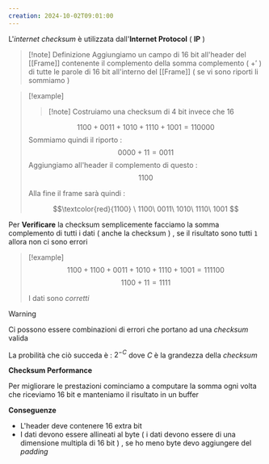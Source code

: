 ```yaml
---
creation: 2024-10-02T09:01:00
---
```

L'*internet checksum* è utilizzata dall'**Internet Protocol** ( **IP** ) 

>[!note] Definizione
>Aggiungiamo un campo di 16 bit all'header del [[Frame]] contenente il complemento della somma complemento ( $+'$ ) di tutte le parole di 16 bit all'interno del [[Frame]] ( se vi sono riporti li sommiamo ) 

>[!example] 
>>[!note] Costruiamo una checksum di 4 bit invece che 16
>
>$$1100+0011+1010+1110+1001 = 110000$$
>Sommiamo quindi il riporto :
>$$0000 + 11 = 0011$$
>Aggiungiamo all'header il complemento di questo : 
>$$1100$$
>
>Alla fine il frame sarà quindi : 
>
>$$\textcolor{red}{1100} \ 1100\ 0011\ 1010\ 1110\ 1001 $$

Per **Verificare** la checksum semplicemente facciamo la somma complemento di tutti i dati ( anche la checksum ) , se il risultato sono tutti `1` allora non ci sono errori

>[!example] 
>$$1100+1100+0011+1010+1110+1001 = 111100$$
>$$1100 + 11 = 1111$$
>
>I dati sono *corretti*

>[!warning] 
>Ci possono essere combinazioni di errori che portano ad una *checksum* valida 
>
>La probilità che ciò succeda è : $2^{-C}$ dove $C$ è la grandezza della *checksum*

**Checksum Performance**

Per migliorare le prestazioni cominciamo a computare la somma ogni volta che riceviamo 16 bit e manteniamo il risultato in un buffer 

**Conseguenze**

+ L'header deve contenere 16 extra bit
+ I dati devono essere allineati al byte ( i dati devono essere di una dimensione multipla di 16 bit ) , se ho meno byte devo aggiungere del *padding*
